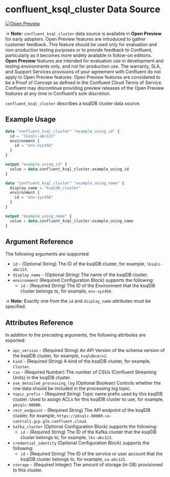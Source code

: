 # confluent_ksql_cluster Data Source

[![Open Preview](https://img.shields.io/badge/Lifecycle%20Stage-Open%20Preview-%2300afba)](https://docs.confluent.io/cloud/current/api.html#section/Versioning/API-Lifecycle-Policy)

-> **Note:** `confluent_ksql_cluster` data source is available in **Open Preview** for early adopters. Open Preview features are introduced to gather customer feedback. This feature should be used only for evaluation and non-production testing purposes or to provide feedback to Confluent, particularly as it becomes more widely available in follow-on editions.  
**Open Preview** features are intended for evaluation use in development and testing environments only, and not for production use. The warranty, SLA, and Support Services provisions of your agreement with Confluent do not apply to Open Preview features. Open Preview features are considered to be a Proof of Concept as defined in the Confluent Cloud Terms of Service. Confluent may discontinue providing preview releases of the Open Preview features at any time in Confluent’s sole discretion.

`confluent_ksql_cluster` describes a ksqlDB cluster data source.

## Example Usage

```terraform
data "confluent_ksql_cluster" "example_using_id" {
  id = "lksqlc-abc123"
  environment {
    id = "env-xyz456"
  }
}

output "example_using_id" {
  value = data.confluent_ksql_cluster.example_using_id
}

data "confluent_ksql_cluster" "example_using_name" {
  display_name = "ksqldb_cluster"
  environment {
    id = "env-xyz456"
  }
}

output "example_using_name" {
  value = data.confluent_ksql_cluster.example_using_name
}
```

## Argument Reference

The following arguments are supported:

- `id` - (Optional String) The ID of the ksqlDB cluster, for example, `lksqlc-abc123`.
- `display_name` - (Optional String) The name of the ksqlDB cluster.
- `environment` (Required Configuration Block) supports the following:
    - `id` - (Required String) The ID of the Environment that the ksqlDB cluster belongs to, for example, `env-xyz456`.

-> **Note:** Exactly one from the `id` and `display_name` attributes must be specified.

## Attributes Reference

In addition to the preceding arguments, the following attributes are exported:

- `api_version` - (Required String) An API Version of the schema version of the ksqlDB cluster, for example, `ksqldbcm/v2`.
- `kind` - (Required String) A kind of the ksqlDB cluster, for example, `Cluster`.
- `csu` - (Required Number) The number of CSUs (Confluent Streaming Units) in the ksqlDB cluster.
- `use_detailed_processing_log` (Optional Boolean) Controls whether the row data should be included in the processing log topic.
- `topic_prefix` - (Required String) Topic name prefix used by this ksqlDB cluster. Used to assign ACLs for this ksqlDB cluster to use, for example, `pksqlc-00000`.
- `rest_endpoint` - (Required String) The API endpoint of the ksqlDB cluster, for example, `https://pksqlc-00000.us-central1.gcp.glb.confluent.cloud`.
- `kafka_cluster` (Optional Configuration Block) supports the following:
    - `id` - (Required String) The ID of the Kafka cluster that the ksqlDB cluster belongs to, for example, `lkc-abc123`.
- `credential_identity` (Optional Configuration Block) supports the following:
    - `id` - (Required String) The ID of the service or user account that the ksqlDB cluster belongs to, for example, `sa-abc123`.
- `storage` - (Required Integer) The amount of storage (in GB) provisioned to this cluster.
